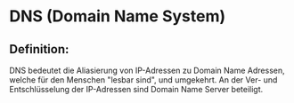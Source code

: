 # DNS (Domain Name System)

## Definition: 
DNS bedeutet die Aliasierung von IP-Adressen zu Domain Name Adressen, welche für den Menschen "lesbar sind", und 
umgekehrt.
An der 
Ver- und Entschlüsselung der IP-Adressen sind Domain Name Server beteiligt.